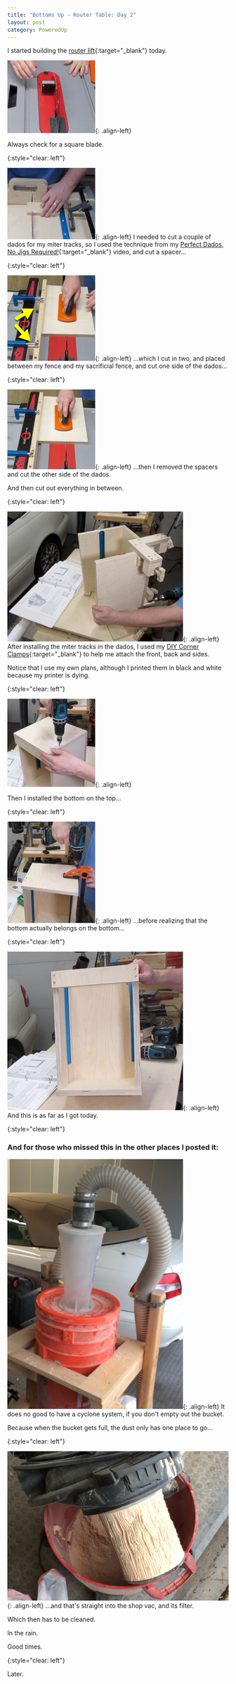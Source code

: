 ```yaml
---
title: "Bottoms Up - Router Table: Day 2"
layout: post
category: PoweredUp
---
```

I started building the [router lift](https://youtu.be/LJqPDADi8MM){:target="_blank"} today.

![](/assets/images-posts/powered-up-2/2019-02-14.1.01.jpg){: .align-left}

Always check for a square blade.

{:style="clear: left"}

![](/assets/images-posts/powered-up-2/2019-02-14.1.02.jpg){: .align-left}
I needed to cut a couple of dados for my miter tracks, so I used the technique from my [Perfect Dados, No Jigs Required!](https://youtu.be/geHBzciuv_A){:target="_blank"} video, and cut a spacer...

{:style="clear: left"}

![](/assets/images-posts/powered-up-2/2019-02-14.1.03a.jpg){: .align-left}
...which I cut in two, and placed between my fence and my sacrificial fence, and cut one side of the dados...

{:style="clear: left"}

![](/assets/images-posts/powered-up-2/2019-02-14.1.04b.jpg){: .align-left}
...then I removed the spacers and cut the other side of the dados.

And then cut out everything in between.

{:style="clear: left"}

![](/assets/images-posts/powered-up-2/2019-02-14.1.07b.jpg){: .align-left}
After installing the miter tracks in the dados, I used my [DIY Corner Clamps](https://youtu.be/X4BSyZuc-ak){:target="_blank"} to help me attach the front, back and sides.

Notice that I use my own plans, although I printed them in black and white because my printer is dying.

{:style="clear: left"}

![](/assets/images-posts/powered-up-2/2019-02-14.1.08.jpg){: .align-left}

Then I installed the bottom on the top...

{:style="clear: left"}

![](/assets/images-posts/powered-up-2/2019-02-14.1.09.jpg){: .align-left}
...before realizing that the bottom actually belongs on the bottom...

{:style="clear: left"}

![](/assets/images-posts/powered-up-2/2019-02-14.1.10.jpg){: .align-left}
And this is as far as I got today.

{:style="clear: left"}

### And for those who missed this in the other places I posted it:

![](/assets/images-posts/powered-up-2/2019-02-14.1.11.jpg){: .align-left}
It does no good to have a cyclone system, if you don't empty out the bucket.

Because when the bucket gets full, the dust only has one place to go...

{:style="clear: left"}

![](/assets/images-posts/powered-up-2/2019-02-14.1.12.jpg){: .align-left}
...and that's straight into the shop vac, and its filter.

Which then has to be cleaned.

In the rain.

Good times.

{:style="clear: left"}

Later.